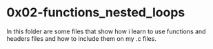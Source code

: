 # 0x02-functions_nested_loops

In this folder are some files that show how i learn to use functions and headers files and how to include them on my .c files.
